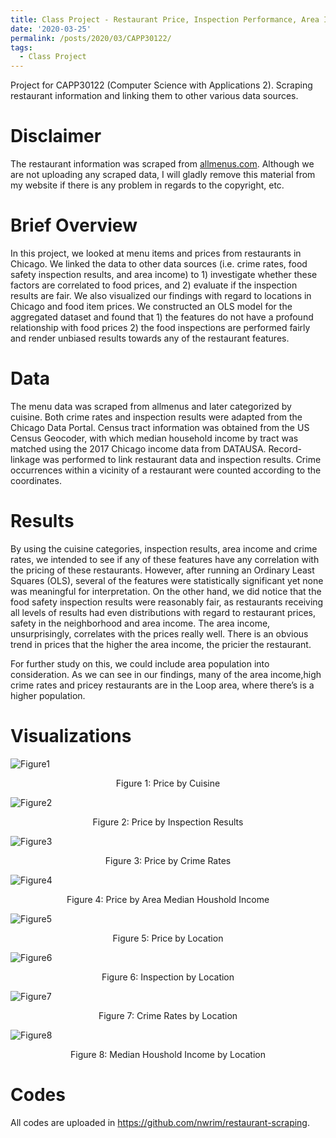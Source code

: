 ```yaml
---
title: Class Project - Restaurant Price, Inspection Performance, Area Income, and Crime Rates
date: '2020-03-25'
permalink: /posts/2020/03/CAPP30122/
tags:
  - Class Project
---
```


Project for CAPP30122 (Computer Science with Applications 2). Scraping restaurant information and linking them to other various data sources.

# Disclaimer

The restaurant information was scraped from [allmenus.com](https://allmenus.com). Although we are not uploading any scraped data, I will gladly remove this material from my website if there is any problem in regards to the copyright, etc.

# Brief Overview
In this project, we looked at menu items and prices from restaurants in Chicago. We linked the data to other data sources (i.e. crime rates, food safety inspection results, and area income) to 1) investigate whether these factors are correlated to food prices, and 2) evaluate if the inspection results are fair. We also visualized our findings with regard to locations in Chicago and food item prices. We constructed an OLS model for the aggregated dataset and found that 1) the features do not have a profound relationship with food prices 2) the food inspections are performed fairly and render unbiased results towards any of the restaurant features. 

# Data

The menu data was scraped from allmenus and later categorized by cuisine. Both crime rates and inspection results were adapted from the Chicago Data Portal. Census tract information was obtained from the US Census Geocoder, with which median household income by tract was matched using the 2017 Chicago income data from DATAUSA. Record-linkage was performed to link restaurant data and inspection results. Crime occurrences within a vicinity of a restaurant were counted according to the coordinates.

# Results

By using the cuisine categories, inspection results, area income and crime rates, we intended to see if any of these features have any correlation with the pricing of these restaurants. However, after running an Ordinary Least Squares (OLS), several of the features were statistically significant yet none was meaningful for interpretation. On the other hand, we did notice that the food safety inspection results were reasonably fair, as restaurants receiving all levels of results had even distributions with regard to restaurant prices, safety in the neighborhood and area income. The area income, unsurprisingly, correlates with the prices really well. There is an obvious trend in prices that the higher the area income, the pricier the restaurant. 



For further study on this, we could include area population into consideration. As we can see in our findings, many of the area income,high crime rates and pricey restaurants are in the Loop area, where there’s is a higher population.

# Visualizations

![Figure1](https://github.com/nwrim/restaurant-scraping/blob/main/plots/price_cuisine_box.png?raw=true)
<p style="text-align: center;">Figure 1: Price by Cuisine</p>

![Figure2](https://github.com/nwrim/restaurant-scraping/blob/main/plots/price_inspect_box.png?raw=true)
<p style="text-align: center;">Figure 2: Price by Inspection Results</p>

![Figure3](https://github.com/nwrim/restaurant-scraping/blob/main/plots/price_crime_reg.png?raw=true)
<p style="text-align: center;">Figure 3: Price by Crime Rates</p>

![Figure4](https://github.com/nwrim/restaurant-scraping/blob/main/plots/price_income_reg.png?raw=true)
<p style="text-align: center;">Figure 4: Price by Area Median Houshold Income</p>

![Figure5](https://github.com/nwrim/restaurant-scraping/blob/main/plots/geo_res_price.png?raw=true)
<p style="text-align: center;">Figure 5: Price by Location</p>

![Figure6](https://github.com/nwrim/restaurant-scraping/blob/main/plots/geo_res_inspection.png?raw=true)
<p style="text-align: center;">Figure 6: Inspection by Location</p>

![Figure7](https://github.com/nwrim/restaurant-scraping/blob/main/plots/geo_res_crime.png?raw=true)
<p style="text-align: center;">Figure 7: Crime Rates by Location</p>

![Figure8](https://github.com/nwrim/restaurant-scraping/blob/main/plots/geo_res_income.png?raw=true)
<p style="text-align: center;">Figure 8: Median Houshold Income by Location</p>

# Codes

All codes are uploaded in https://github.com/nwrim/restaurant-scraping.

